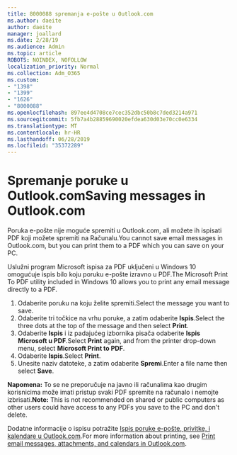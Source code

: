 ```yaml
---
title: 8000088 spremanja e-pošte u Outlook.com
ms.author: daeite
author: daeite
manager: joallard
ms.date: 2/28/19
ms.audience: Admin
ms.topic: article
ROBOTS: NOINDEX, NOFOLLOW
localization_priority: Normal
ms.collection: Adm_O365
ms.custom:
- "1398"
- "1399"
- "1626"
- "8000088"
ms.openlocfilehash: 897ee4d4708ce7cec352dbc50b8c7ded3214a971
ms.sourcegitcommit: 5fb7a4b28859690020efdea630d03e70cc0e6334
ms.translationtype: MT
ms.contentlocale: hr-HR
ms.lasthandoff: 06/28/2019
ms.locfileid: "35372289"
---
```

# <a name="saving-messages-in-outlookcom"></a><span data-ttu-id="fcb80-102">Spremanje poruke u Outlook.com</span><span class="sxs-lookup"><span data-stu-id="fcb80-102">Saving messages in Outlook.com</span></span>

<span data-ttu-id="fcb80-103">Poruka e-pošte nije moguće spremiti u Outlook.com, ali možete ih ispisati PDF koji možete spremiti na Računalu.</span><span class="sxs-lookup"><span data-stu-id="fcb80-103">You cannot save email messages in Outlook.com, but you can print them to a PDF which you can save on your PC.</span></span>

<span data-ttu-id="fcb80-104">Uslužni program Microsoft ispisa za PDF uključeni u Windows 10 omogućuje ispis bilo koju poruku e-pošte izravno u PDF.</span><span class="sxs-lookup"><span data-stu-id="fcb80-104">The Microsoft Print To PDF utility included in Windows 10 allows you to print any email message directly to a PDF.</span></span>

1. <span data-ttu-id="fcb80-105">Odaberite poruku na koju želite spremiti.</span><span class="sxs-lookup"><span data-stu-id="fcb80-105">Select the message you want to save.</span></span>
2. <span data-ttu-id="fcb80-106">Odaberite tri točkice na vrhu poruke, a zatim odaberite **Ispis**.</span><span class="sxs-lookup"><span data-stu-id="fcb80-106">Select the three dots at the top of the message and then select **Print**.</span></span>
3. <span data-ttu-id="fcb80-107">Odaberite **Ispis** i iz padajućeg izbornika pisača odaberite **Ispis Microsoft u PDF**.</span><span class="sxs-lookup"><span data-stu-id="fcb80-107">Select **Print** again, and from the printer drop-down menu, select **Microsoft Print to PDF**.</span></span>
4. <span data-ttu-id="fcb80-108">Odaberite **Ispis**.</span><span class="sxs-lookup"><span data-stu-id="fcb80-108">Select **Print**.</span></span>
5. <span data-ttu-id="fcb80-109">Unesite naziv datoteke, a zatim odaberite **Spremi**.</span><span class="sxs-lookup"><span data-stu-id="fcb80-109">Enter a file name then select **Save**.</span></span>

<span data-ttu-id="fcb80-110">**Napomena:** To se ne preporučuje na javno ili računalima kao drugim korisnicima može imati pristup svaki PDF spremite na računalo i nemojte izbrisati.</span><span class="sxs-lookup"><span data-stu-id="fcb80-110">**Note:** This is not recommended on shared or public computers as other users could have access to any PDFs you save to the PC and don't delete.</span></span>

<span data-ttu-id="fcb80-111">Dodatne informacije o ispisu potražite [Ispis poruke e-pošte, privitke, i kalendare u Outlook.com](https://support.office.com/article/c835b8e5-b310-4cab-ac15-b6eb95149855).</span><span class="sxs-lookup"><span data-stu-id="fcb80-111">For more information about printing, see [Print email messages, attachments, and calendars in Outlook.com](https://support.office.com/article/c835b8e5-b310-4cab-ac15-b6eb95149855).</span></span>